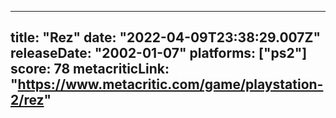 
---
title: "Rez"
date: "2022-04-09T23:38:29.007Z"
releaseDate: "2002-01-07"
platforms: ["ps2"]
score: 78
metacriticLink: "https://www.metacritic.com/game/playstation-2/rez"
---
